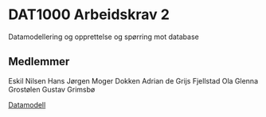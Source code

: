 # DAT1000 Arbeidskrav 2

Datamodellering og opprettelse og spørring mot database

## Medlemmer
Eskil Nilsen
Hans Jørgen Moger Dokken
Adrian de Grijs Fjellstad
Ola Glenna Grostølen
Gustav Grimsbø

[Datamodell](Arbeidskrav.pdf)
